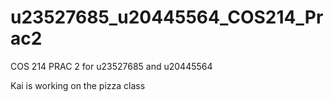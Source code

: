 # u23527685_u20445564_COS214_Prac2
COS 214 PRAC 2 for u23527685 and u20445564

Kai is working on the pizza class

